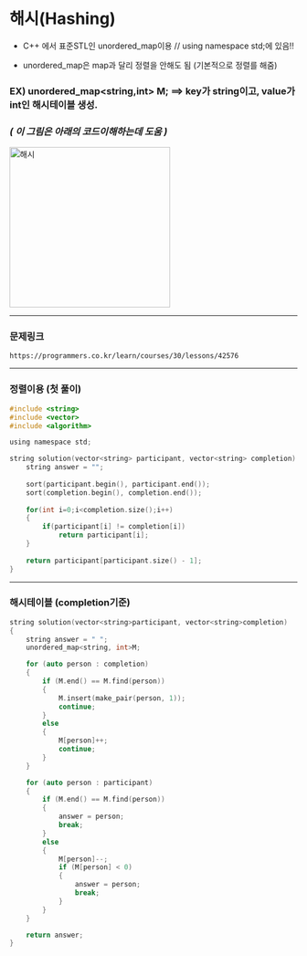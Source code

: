 # 해시(Hashing)

- C++ 에서 표준STL인 unordered_map이용 // using namespace std;에 있음!!

- unordered_map은 map과 달리 정렬을 안해도 됨 (기본적으로 정렬를 해줌)




### EX) unordered_map<string,int> M; ==> key가 string이고, value가 int인 해시테이블 생성.  
### *( 이 그림은 아래의 코드이해하는데 도움 )*

<img width="281" alt="해시" src="https://user-images.githubusercontent.com/29946480/69848991-e5fef900-12be-11ea-8943-8d7cf41eb529.PNG">


--------------------------------------------------------------------------------------------------------------------------

### 문제링크

    https://programmers.co.kr/learn/courses/30/lessons/42576

--------------------------------------------------------------------------------------------------------------------------

### 정렬이용 (첫 풀이)
```c
#include <string>
#include <vector>
#include <algorithm>

using namespace std;

string solution(vector<string> participant, vector<string> completion) {
    string answer = "";
    
    sort(participant.begin(), participant.end());
    sort(completion.begin(), completion.end());
    
    for(int i=0;i<completion.size();i++)
    {
        if(participant[i] != completion[i])
            return participant[i];
    }
    
    return participant[participant.size() - 1];
}
```

-----------------------------------------------------------------------------------------------------------------------------

### 해시테이블 (completion기준)

```c
string solution(vector<string>participant, vector<string>completion)
{
	string answer = " ";
	unordered_map<string, int>M;

	for (auto person : completion)
	{
		if (M.end() == M.find(person))
		{
			M.insert(make_pair(person, 1));
			continue;
		}
		else
		{
			M[person]++;
			continue;
		}
	}

	for (auto person : participant)
	{
		if (M.end() == M.find(person))
		{
			answer = person;
			break;
		}
		else
		{
			M[person]--;
			if (M[person] < 0)
			{
				answer = person;
				break;
			}
		}
	}

	return answer;
}

```
